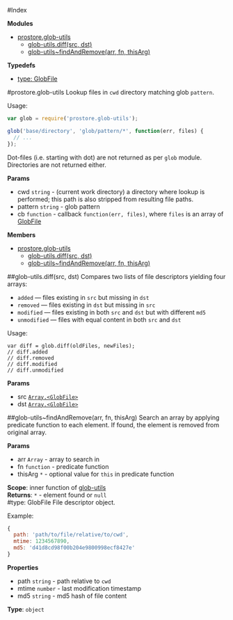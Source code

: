 #Index

**Modules**

* [prostore.glob-utils](#prostore.module_glob-utils)
  * [glob-utils.diff(src, dst)](#prostore.module_glob-utils.diff)
  * [glob-utils~findAndRemove(arr, fn, thisArg)](#prostore.module_glob-utils..findAndRemove)

**Typedefs**

* [type: GlobFile](#GlobFile)
 
<a name="prostore.module_glob-utils"></a>
#prostore.glob-utils
Lookup files in `cwd` directory matching glob `pattern`.

Usage:

```js
var glob = require('prostore.glob-utils');

glob('base/directory', 'glob/pattern/*', function(err, files) {
  // ...
});
```

Dot-files (i.e. starting with dot) are not returned as per `glob` module.
Directories are not returned either.

**Params**

- cwd `string` - (current work directory) a directory where lookup is
  performed; this path is also stripped from resulting file paths.  
- pattern `string` - glob pattern  
- cb `function` - callback `function(err, files)`,
  where `files` is an array of [GlobFile](#GlobFile)  

**Members**

* [prostore.glob-utils](#prostore.module_glob-utils)
  * [glob-utils.diff(src, dst)](#prostore.module_glob-utils.diff)
  * [glob-utils~findAndRemove(arr, fn, thisArg)](#prostore.module_glob-utils..findAndRemove)

<a name="prostore.module_glob-utils.diff"></a>
##glob-utils.diff(src, dst)
Compares two lists of file descriptors yielding four arrays:

  * `added` — files existing in `src` but missing in `dst`
  * `removed` — files existing in `dst` but missing in `src`
  * `modified` — files existing in both `src` and `dst` but with different `md5`
  * `unmodified` — files with equal content in both `src` and `dst`

Usage:

```
var diff = glob.diff(oldFiles, newFiles);
// diff.added
// diff.removed
// diff.modified
// diff.unmodified
```

**Params**

- src <code>[Array.&lt;GlobFile&gt;](#GlobFile)</code>  
- dst <code>[Array.&lt;GlobFile&gt;](#GlobFile)</code>  

<a name="prostore.module_glob-utils..findAndRemove"></a>
##glob-utils~findAndRemove(arr, fn, thisArg)
Search an array by applying predicate function to each element.
If found, the element is removed from original array.

**Params**

- arr `Array` - array to search in  
- fn `function` - predicate function  
- thisArg `*` - optional value for `this` in predicate function  

**Scope**: inner function of [glob-utils](#prostore.module_glob-utils)  
**Returns**: `*` - element found or `null`  
<a name="GlobFile"></a>
#type: GlobFile
File descriptor object.

Example:

```js
{
  path: 'path/to/file/relative/to/cwd',
  mtime: 1234567890,
  md5: 'd41d8cd98f00b204e9800998ecf8427e'
}
```

**Properties**

- path `string` - path relative to `cwd`  
- mtime `number` - last modification timestamp  
- md5 `string` - md5 hash of file content  

**Type**: `object`  
